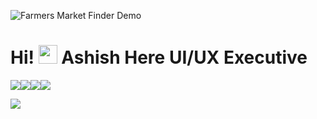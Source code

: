 ![Farmers Market Finder Demo](https://yadavashishdhirendra.github.io/Testing-Data.github.io/IMG/ezgif.com-gif-maker.gif)

# Hi! <img src="https://raw.githubusercontent.com/MartinHeinz/MartinHeinz/master/wave.gif" width="30px"> Ashish Here UI/UX Executive

![](https://img.shields.io/badge/HTML-CSS-informational?style=flat&logo=data:image/svg%2bxml;base64,<BASE64_DATA>)![](https://img.shields.io/badge/Javascript-Jquery-informational?style=flat&logo=data:image/svg%2bxml;base64,<BASE64_DATA>)![](https://img.shields.io/badge/PHP-MySQL-informational?style=flat&logo=data:image/svg%2bxml;base64,<BASE64_DATA>)![](https://img.shields.io/badge/React_JS-MERN-informational?style=flat&logo=data:image/svg%2bxml;base64,<BASE64_DATA>)


![](https://img.shields.io/badge/HTML-CSS-informational?style=flat&logo=<LOGO_NAME>&logoColor=#1C3052&color=#de3d3b)








